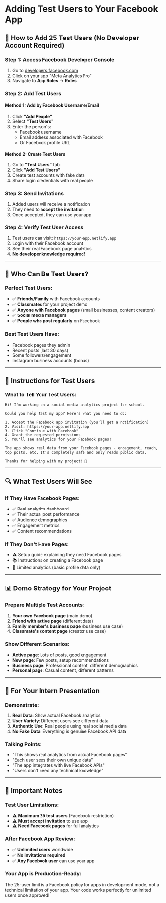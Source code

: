 # Adding Test Users to Your Facebook App

## 🎯 **How to Add 25 Test Users (No Developer Account Required)**

### **Step 1: Access Facebook Developer Console**
1. Go to [developers.facebook.com](https://developers.facebook.com)
2. Click on your app "Meta Analytics Pro"
3. Navigate to **App Roles** → **Roles**

### **Step 2: Add Test Users**

#### **Method 1: Add by Facebook Username/Email**
1. Click **"Add People"**
2. Select **"Test Users"**
3. Enter the person's:
   - Facebook username
   - Email address associated with Facebook
   - Or Facebook profile URL

#### **Method 2: Create Test Users**
1. Go to **"Test Users"** tab
2. Click **"Add Test Users"**
3. Create test accounts with fake data
4. Share login credentials with real people

### **Step 3: Send Invitations**
1. Added users will receive a notification
2. They need to **accept the invitation**
3. Once accepted, they can use your app

### **Step 4: Verify Test User Access**
1. Test users can visit: `https://your-app.netlify.app`
2. Login with their Facebook account
3. See their real Facebook page analytics
4. **No developer knowledge required!**

---

## 👥 **Who Can Be Test Users?**

### **Perfect Test Users:**
- ✅ **Friends/Family** with Facebook accounts
- ✅ **Classmates** for your project demo
- ✅ **Anyone with Facebook pages** (small businesses, content creators)
- ✅ **Social media managers**
- ✅ **People who post regularly** on Facebook

### **Best Test Users Have:**
- Facebook pages they admin
- Recent posts (last 30 days)
- Some followers/engagement
- Instagram business accounts (bonus)

---

## 📱 **Instructions for Test Users**

### **What to Tell Your Test Users:**
```
Hi! I'm working on a social media analytics project for school. 

Could you help test my app? Here's what you need to do:

1. Accept the Facebook app invitation (you'll get a notification)
2. Visit: https://your-app.netlify.app
3. Click "Continue with Facebook" 
4. Grant the requested permissions
5. You'll see analytics for your Facebook pages!

The app shows real data from your Facebook pages - engagement, reach, top posts, etc. It's completely safe and only reads public data.

Thanks for helping with my project! 🙏
```

---

## 🔍 **What Test Users Will See**

### **If They Have Facebook Pages:**
- ✅ Real analytics dashboard
- ✅ Their actual post performance
- ✅ Audience demographics
- ✅ Engagement metrics
- ✅ Content recommendations

### **If They Don't Have Pages:**
- ⚠️ Setup guide explaining they need Facebook pages
- 📚 Instructions on creating a Facebook page
- 🎯 Limited analytics (basic profile data only)

---

## 📊 **Demo Strategy for Your Project**

### **Prepare Multiple Test Accounts:**
1. **Your own Facebook page** (main demo)
2. **Friend with active page** (different data)
3. **Family member's business page** (business use case)
4. **Classmate's content page** (creator use case)

### **Show Different Scenarios:**
- **Active page**: Lots of posts, good engagement
- **New page**: Few posts, setup recommendations
- **Business page**: Professional content, different demographics
- **Personal page**: Casual content, different patterns

---

## 🎯 **For Your Intern Presentation**

### **Demonstrate:**
1. **Real Data**: Show actual Facebook analytics
2. **User Variety**: Different users see different data
3. **Authentic Use**: Real people using real social media data
4. **No Fake Data**: Everything is genuine Facebook API data

### **Talking Points:**
- "This shows real analytics from actual Facebook pages"
- "Each user sees their own unique data"
- "The app integrates with live Facebook APIs"
- "Users don't need any technical knowledge"

---

## 🚨 **Important Notes**

### **Test User Limitations:**
- ⚠️ **Maximum 25 test users** (Facebook restriction)
- ⚠️ **Must accept invitation** to use app
- ⚠️ **Need Facebook pages** for full analytics

### **After Facebook App Review:**
- ✅ **Unlimited users** worldwide
- ✅ **No invitations required**
- ✅ **Any Facebook user** can use your app

### **Your App is Production-Ready:**
The 25-user limit is a Facebook policy for apps in development mode, not a technical limitation of your app. Your code works perfectly for unlimited users once approved!